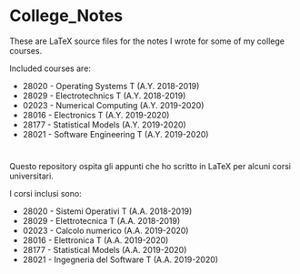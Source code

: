 # College_Notes
These are LaTeX source files for the notes I wrote for some of my college courses. 

Included courses are:
- 28020 - Operating Systems T (A.Y. 2018-2019)
- 28029 - Electrotechnics T (A.Y. 2018-2019)
- 02023 - Numerical Computing (A.Y. 2019-2020)
- 28016 - Electronics T (A.Y. 2019-2020)
- 28177 - Statistical Models (A.Y. 2019-2020)
- 28021 - Software Engineering T (A.Y. 2019-2020)


#

Questo repository ospita gli appunti che ho scritto in LaTeX per alcuni corsi universitari.

I corsi inclusi sono:

- 28020 - Sistemi Operativi T (A.A. 2018-2019)
- 28029 - Elettrotecnica T (A.A. 2018-2019)
- 02023 - Calcolo numerico (A.A. 2019-2020)
- 28016 - Elettronica T (A.A. 2019-2020)
- 28177 - Statistical Models (A.A. 2019-2020)
- 28021 - Ingegneria del Software T (A.A. 2019-2020)
